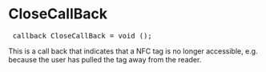 CloseCallBack
=============

<pre class="webidl prettyprint">
 callback CloseCallBack = void ();
</pre>

This is a call back that indicates that a NFC tag is no longer accessible, e.g. because the user has pulled the tag away from the reader.

